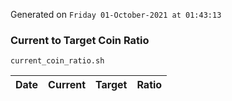 Generated on `Friday 01-October-2021 at 01:43:13`

### Current to Target Coin Ratio
`current_coin_ratio.sh`

Date|Current|Target|Ratio
---|---|---|---

